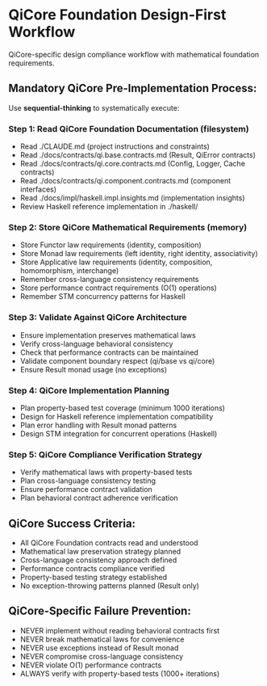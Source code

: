 # QiCore Foundation Design-First Workflow

QiCore-specific design compliance workflow with mathematical foundation requirements.

## Mandatory QiCore Pre-Implementation Process:
Use **sequential-thinking** to systematically execute:

### Step 1: Read QiCore Foundation Documentation (**filesystem**)
- Read ./CLAUDE.md (project instructions and constraints)
- Read ./docs/contracts/qi.base.contracts.md (Result<T>, QiError contracts)
- Read ./docs/contracts/qi.core.contracts.md (Config, Logger, Cache contracts)
- Read ./docs/contracts/qi.component.contracts.md (component interfaces)
- Read ./docs/impl/haskell.impl.insights.md (implementation insights)
- Review Haskell reference implementation in ./haskell/

### Step 2: Store QiCore Mathematical Requirements (**memory**)
- Store Functor law requirements (identity, composition)
- Store Monad law requirements (left identity, right identity, associativity)
- Store Applicative law requirements (identity, composition, homomorphism, interchange)
- Remember cross-language consistency requirements
- Store performance contract requirements (O(1) operations)
- Remember STM concurrency patterns for Haskell

### Step 3: Validate Against QiCore Architecture
- Ensure implementation preserves mathematical laws
- Verify cross-language behavioral consistency
- Check that performance contracts can be maintained
- Validate component boundary respect (qi/base vs qi/core)
- Ensure Result<T> monad usage (no exceptions)

### Step 4: QiCore Implementation Planning
- Plan property-based test coverage (minimum 1000 iterations)
- Design for Haskell reference implementation compatibility
- Plan error handling with Result<T> monad patterns
- Design STM integration for concurrent operations (Haskell)

### Step 5: QiCore Compliance Verification Strategy
- Verify mathematical laws with property-based tests
- Plan cross-language consistency testing
- Ensure performance contract validation
- Plan behavioral contract adherence verification

## QiCore Success Criteria:
- All QiCore Foundation contracts read and understood
- Mathematical law preservation strategy planned
- Cross-language consistency approach defined
- Performance contracts compliance verified
- Property-based testing strategy established
- No exception-throwing patterns planned (Result<T> only)

## QiCore-Specific Failure Prevention:
- NEVER implement without reading behavioral contracts first
- NEVER break mathematical laws for convenience
- NEVER use exceptions instead of Result<T> monad
- NEVER compromise cross-language consistency
- NEVER violate O(1) performance contracts
- ALWAYS verify with property-based tests (1000+ iterations)